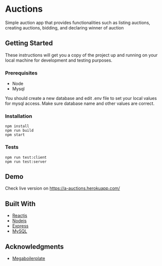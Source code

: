 # Auctions

Simple auction app that provides functionalities such as listing auctions, creating auctions, bidding, and declaring winner of auction

## Getting Started

These instructions will get you a copy of the project up and running on your local machine for development and testing purposes.

### Prerequisites

- Node
- Mysql

You should create a new database and edit .env file to set your local values for mysql access. Make sure database name and other values are correct.

### Installation


```
npm install
npm run build
npm start
```

### Tests


```
npm run test:client
npm run test:server
```

## Demo


Check live version on https://a-auctions.herokuapp.com/

## Built With

* [Reactjs](https://reactjs.org/)
* [Nodejs](https://nodejs.org/en/)
* [Express](https://expressjs.com/)
* [MySQL](https://www.mysql.com/)

## Acknowledgments


* [Megaboilerplate](http://megaboilerplate.com/)